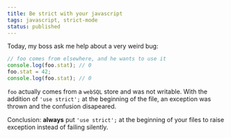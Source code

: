 ```yaml
---
title: Be strict with your javascript
tags: javascript, strict-mode
status: published
---
```


Today, my boss ask me help about a very weird bug:

```javascript
// foo comes from elsewhere, and he wants to use it
console.log(foo.stat); // 0
foo.stat = 42;
console.log(foo.stat); // 0
```

`foo` actually comes from a `webSQL` store and was not writable. With the addition of `'use strict';` at the beginning of the file, an exception was thrown and the confusion disapeared.

Conclusion: **always** put `'use strict';` at the beginning of your files to raise exception instead of failing silently.